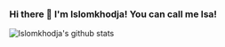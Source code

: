 ### Hi there 👋 I'm Islomkhodja! You can call me Isa!

![Islomkhodja's github stats](https://github-readme-stats.vercel.app/api?username=Islomkhodja&show_icons=true&theme=cobalt)


<!--
- 🔭 I’m currently working on Unicon-soft LLC
- 🌱 I’m currently learning ...
- 👯 I’m looking to collaborate on ...
- 🤔 I’m looking for help with ...
- 💬 Ask me about ...
- 📫 How to reach me: ...
- 😄 Pronouns: ...
- ⚡ Fun fact: ...
->

[![Top Langs](https://github-readme-stats.vercel.app/api/top-langs/?username=MuminjonGuru&layout=compact)](https://github.com/anuraghazra/github-readme-stats)
